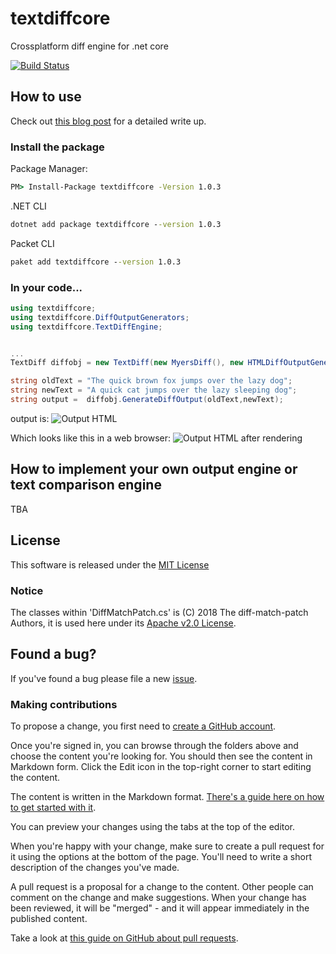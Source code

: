 # textdiffcore

Crossplatform diff engine for .net core

[![Build Status](https://travis-ci.com/thezaza101/textdiffcore.svg?branch=master)](https://travis-ci.com/thezaza101/textdiffcore)


## How to use

Check out [this blog post](https://thezaza101.com/2018/07/13/diff-in-net-core-using-textdiffcore/) for a detailed write up.

### Install the package

Package Manager:
```cmd
PM> Install-Package textdiffcore -Version 1.0.3
```

.NET CLI
```cmd
dotnet add package textdiffcore --version 1.0.3
```

Packet CLI
```cmd
paket add textdiffcore --version 1.0.3
```

### In your code...

```cs
using textdiffcore;
using textdiffcore.DiffOutputGenerators;
using textdiffcore.TextDiffEngine;


...
TextDiff diffobj = new TextDiff(new MyersDiff(), new HTMLDiffOutputGenerator("span", "style", "color:#003300;background-color:#ccff66;","color:#990000;background-color:#ffcc99;text-decoration:line-through;",""));

string oldText = "The quick brown fox jumps over the lazy dog";
string newText = "A quick cat jumps over the lazy sleeping dog";
string output =  diffobj.GenerateDiffOutput(oldText,newText);
```

output is:
![Output HTML](https://raw.githubusercontent.com/thezaza101/textdiffcore/master/docs/HTMLOutput.png)

Which looks like this in a web browser:
![Output HTML after rendering](https://raw.githubusercontent.com/thezaza101/textdiffcore/master/docs/HTMLOutputRender.png)

## How to implement your own output engine or text comparison engine 
TBA

## License

This software is released under the [MIT License](https://raw.githubusercontent.com/thezaza101/textdiffcore/master/LICENSE)

### Notice

The classes within 'DiffMatchPatch.cs' is (C) 2018 The diff-match-patch Authors, it is used here under its [Apache v2.0 License](https://github.com/google/diff-match-patch/blob/master/LICENSE).


## Found a bug?

If you've found a bug please file a new [issue](https://github.com/thezaza101/textdiffcore/issues).

### Making contributions
To propose a change, you first need to [create a GitHub account](https://github.com/join).

Once you're signed in, you can browse through the folders above and choose the content you're looking for. You should then see the content in Markdown form. Click the Edit icon in the top-right corner to start editing the content.

The content is written in the Markdown format. [There's a guide here on how to get started with it](https://guides.github.com/features/mastering-markdown/).

You can preview your changes using the tabs at the top of the editor.

When you're happy with your change, make sure to create a pull request for it using the options at the bottom of the page. You'll need to write a short description of the changes you've made.

A pull request is a proposal for a change to the content. Other people can comment on the change and make suggestions. When your change has been reviewed, it will be "merged" - and it will appear immediately in the published content.

Take a look at [this guide on GitHub about pull requests](https://help.github.com/articles/using-pull-requests/).


